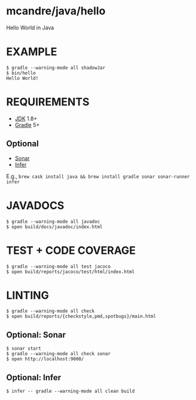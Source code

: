 # mcandre/java/hello

Hello World in Java

# EXAMPLE

```console
$ gradle --warning-mode all shadowJar
$ bin/hello
Hello World!
```

# REQUIREMENTS

* [JDK](http://www.oracle.com/technetwork/java/javase/downloads/index.html) 1.8+
* [Gradle](http://gradle.org/) 5+

## Optional

* [Sonar](http://www.sonarqube.org/)
* [Infer](http://fbinfer.com/)

E.g., `brew cask install java && brew install gradle sonar sonar-runner infer`

# JAVADOCS

```console
$ gradle --warning-mode all javadoc
$ open build/docs/javadoc/index.html
```

# TEST + CODE COVERAGE

```console
$ gradle --warning-mode all test jacoco
$ open build/reports/jacoco/test/html/index.html
```

# LINTING

```console
$ gradle --warning-mode all check
$ open build/reports/{checkstyle,pmd,spotbugs}/main.html
```

## Optional: Sonar

```console
$ sonar start
$ gradle --warning-mode all check sonar
$ open http://localhost:9000/
```

## Optional: Infer

```console
$ infer -- gradle --warning-mode all clean build
```
